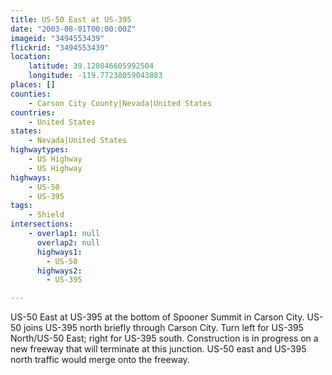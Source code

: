 ```yaml
---
title: US-50 East at US-395
date: "2003-08-01T00:00:00Z"
imageid: "3494553439"
flickrid: "3494553439"
location:
    latitude: 39.120846605992504
    longitude: -119.77238059043883
places: []
counties:
    - Carson City County|Nevada|United States
countries:
    - United States
states:
    - Nevada|United States
highwaytypes:
    - US Highway
    - US Highway
highways:
    - US-50
    - US-395
tags:
    - Shield
intersections:
    - overlap1: null
      overlap2: null
      highways1:
        - US-50
      highways2:
        - US-395

---
```

US-50 East at US-395 at the bottom of Spooner Summit in Carson City.  US-50 joins US-395 north briefly through Carson City.  Turn left for US-395 North/US-50 East; right for US-395 south.  Construction is in progress on a new freeway that will terminate at this junction.  US-50 east and US-395 north traffic would merge onto the freeway.